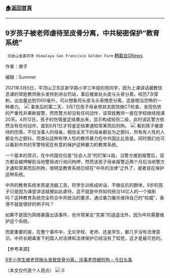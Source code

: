 ###  [:house:返回首頁](https://github.com/ourhimalayas/txt)
---

## 9岁孩子被老师虐待至皮骨分离，中共秘密保护“教育系统”
` 旧金山金喜农场 Himalaya San Francisco Golden Farm` [轉載自GNews](https://gnews.org/zh-hans/1185831/)

作者：庚子

编辑：Summer

2021年3月5日，平顶山卫东区新华路小学三年级的苑同学，因为上课讲话被教信息课的常姓教师揪头发拎到讲台罚站，事后被查处头皮与头骨分离，经历7次穿刺，出血量达到1000毫升。可以想象将头皮与头骨拽至分离，这是相当恐怖的一种暴力。
![]()![](https://gnews-media-offload.s3.amazonaws.com/wp-content/uploads/2021/05/07201114/%E5%84%BF%E7%AB%A5%E5%A4%B4%E7%9A%AE1.jpg)
事发后的第二天，3月7日孩子母亲带其去医院做CT检查，发现伤势的严重性并果断报警，然而警方却没有任何动作，该常姓教师一直在学校继续授课20天。4月12日，孩子的伤情鉴定结果出来，显示构成轻伤二级，此时该区警方依然没有任何动作，直到5月1日才将鉴定结果通知常某而后刑拘。
![]()![](https://gnews-media-offload.s3.amazonaws.com/wp-content/uploads/2021/05/07201129/%E5%84%BF%E7%AB%A5%E5%A4%B4%E7%9A%AE2-1.jpg)
看到孩子被虐待的伤情，不仅当事人的母亲，相信全天下的母亲都会为之颤抖，所有有人性的人都会为之颤抖，而类似这种有悖人性的教师暴力在中共国比比皆是。同时我们也可以看到中共的军警特宪在有意的保护这种暴力的教育系统。

一个基本的常识，在中共国仅仅是“社会人员”的打架斗殴，当警方接到报警后，双方都会被押解到当地警局进行询问拘押，然而该孩子母亲报警近两个月后当地警方才通知常某而后刑拘，很明显教育系统已经在“中共的法律”之外了，或者说在保护这种系统。

中共的教育系统本质是洗脑工具，将学生训练成听话、不做反抗的群体，9岁的孩子只是因为课堂讲话就被如此虐待，这不就是中共如何统治14亿人的一个缩影吗？这种教育系统完全符合中共统治的要求，通过暴力屠杀维持自己的“权威”，香港不就是很好的例子吗？

如果不是因为网络暴露出该事件，也许常某会“完美”的逍遥法外，因为中共需要维护这个系统。

而更重要的是，在整个事件中，无论学校、老师、还是学生，都几乎没有法律意识。中共长期毒害下的国人对法律和法律保护已经没有了知觉，这才是最可悲的。

【参考来源】

[9岁小学生被老师揪头发致皮骨分离，涉事老师被刑拘 – 今日头条](https://m.toutiao.com/is/eDhJjKP/)

（本文仅代表个人观点）
![]()![](https://gnews.org/wp-content/uploads/2021/04/QRcode_GGB_v2.jpg)
0
